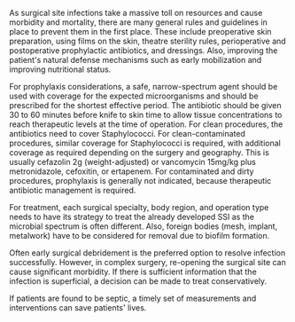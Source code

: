As surgical site infections take a massive toll on resources and cause morbidity and mortality, there are many general rules and guidelines in place to prevent them in the first place. These include preoperative skin preparation, using films on the skin, theatre sterility rules, perioperative and postoperative prophylactic antibiotics, and dressings. Also, improving the patient's natural defense mechanisms such as early mobilization and improving nutritional status.

For prophylaxis considerations, a safe, narrow-spectrum agent should be used with coverage for the expected microorganisms and should be prescribed for the shortest effective period. The antibiotic should be given 30 to 60 minutes before knife to skin time to allow tissue concentrations to reach therapeutic levels at the time of operation. For clean procedures, the antibiotics need to cover Staphylococci. For clean-contaminated procedures, similar coverage for Staphylococci is required, with additional coverage as required depending on the surgery and geography. This is usually cefazolin 2g (weight-adjusted) or vancomycin 15mg/kg plus metronidazole, cefoxitin, or ertapenem. For contaminated and dirty procedures, prophylaxis is generally not indicated, because therapeutic antibiotic management is required.

For treatment, each surgical specialty, body region, and operation type needs to have its strategy to treat the already developed SSI as the microbial spectrum is often different. Also, foreign bodies (mesh, implant, metalwork) have to be considered for removal due to biofilm formation.

Often early surgical debridement is the preferred option to resolve infection successfully. However, in complex surgery, re-opening the surgical site can cause significant morbidity. If there is sufficient information that the infection is superficial, a decision can be made to treat conservatively.

If patients are found to be septic, a timely set of measurements and interventions can save patients' lives.
